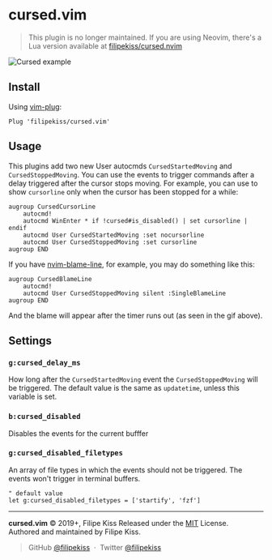 # cursed.vim

> This plugin is no longer maintained. If you are using Neovim, there's a Lua
> version available at [filipekiss/cursed.nvim](https://github.com/filipekiss/cursed.nvim)

![Cursed example](https://user-images.githubusercontent.com/48519/64197116-89d63580-ce85-11e9-803d-554447ff3aee.gif)

## Install

Using [vim-plug](https://github.com/junegunn/vim-plug):

```vim
Plug 'filipekiss/cursed.vim'
```

## Usage

This plugins add two new User autocmds `CursedStartedMoving` and
`CursedStoppedMoving`. You can use the events to trigger commands after a delay
triggered after the cursor stops moving. For example, you can use to show
`cursorline` only when the cursor has been stopped for a while:

```vim
augroup CursedCursorLine
    autocmd!
    autocmd WinEnter * if !cursed#is_disabled() | set cursorline | endif
    autocmd User CursedStartedMoving :set nocursorline
    autocmd User CursedStoppedMoving :set cursorline
augroup END
```

If you have [nvim-blame-line][blameline], for example, you may do something
like this:

```vim
augroup CursedBlameLine
    autocmd!
    autocmd User CursedStoppedMoving silent :SingleBlameLine
augroup END
```

And the blame will appear after the timer runs out (as seen in the gif above).

## Settings

### `g:cursed_delay_ms`

How long after the `CursedStartedMoving` event the `CursedStoppedMoving` will be
triggered. The default value is the same as `updatetime`, unless this variable
is set.

### `b:cursed_disabled`

Disables the events for the current bufffer

### `g:cursed_disabled_filetypes`

An array of file types in which the events should not be triggered. The events
won't trigger in terminal buffers.

```viml
" default value
let g:cursed_disabled_filetypes = ['startify', 'fzf']
```

---

**cursed.vim** © 2019+, Filipe Kiss Released under the [MIT] License.<br>
Authored and maintained by Filipe Kiss.

> GitHub [@filipekiss](https://github.com/filipekiss) &nbsp;&middot;&nbsp;
> Twitter [@filipekiss](https://twitter.com/filipekiss)

[mit]: http://mit-license.org/
[blameline]: https://github.com/tveskag/nvim-blame-line
